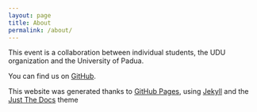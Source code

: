 ```yaml
---
layout: page
title: About
permalink: /about/
---
```


This event is a collaboration between individual students, the UDU organization and the University of Padua.

You can find us on [GitHub](https://github.com/UniPD-VRJams).

This website was generated thanks to [GitHub Pages](https://docs.github.com/en/pages), using [Jekyll](jekyll-organization) and the [Just The Docs](https://just-the-docs.github.io/just-the-docs/) theme

[jekyll-organization]: https://github.com/jekyll